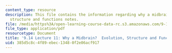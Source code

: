 ```yaml
---
content_type: resource
description: This file contains the information regarding why a midbrain? evolution,
  structure and functions notes.
file: /media/https%3A/open-learning-course-data-rc.s3.amazonaws.com/9-14-brain-structure-and-its-origins-spring-2014/385d5c8c4f89ebec13480f2e06acf917_MIT9_14S14_Lecture11.pdf
file_type: application/pdf
resourcetype: Document
title: '9.14 Lecture 11: Why a Midbrain?  Evolution, Structure and Functions Notes'
uid: 385d5c8c-4f89-ebec-1348-0f2e06acf917
---
```

